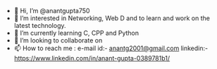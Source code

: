 - 👋 Hi, I’m @anantgupta750
- 👀 I’m interested in Networking, Web D and to learn and work on the latest technology.
- 🌱 I’m currently learning C, CPP and Python
- 💞️ I’m looking to collaborate on 
- 📫 How to reach me : e-mail id:- anantg2001@gmail.com
linkedin:- https://www.linkedin.com/in/anant-gupta-0389781b1/

<!---
anantgupta750/anantgupta750 is a ✨ special ✨ repository because its `README.md` (this file) appears on your GitHub profile.
You can click the Preview link to take a look at your changes.
--->
